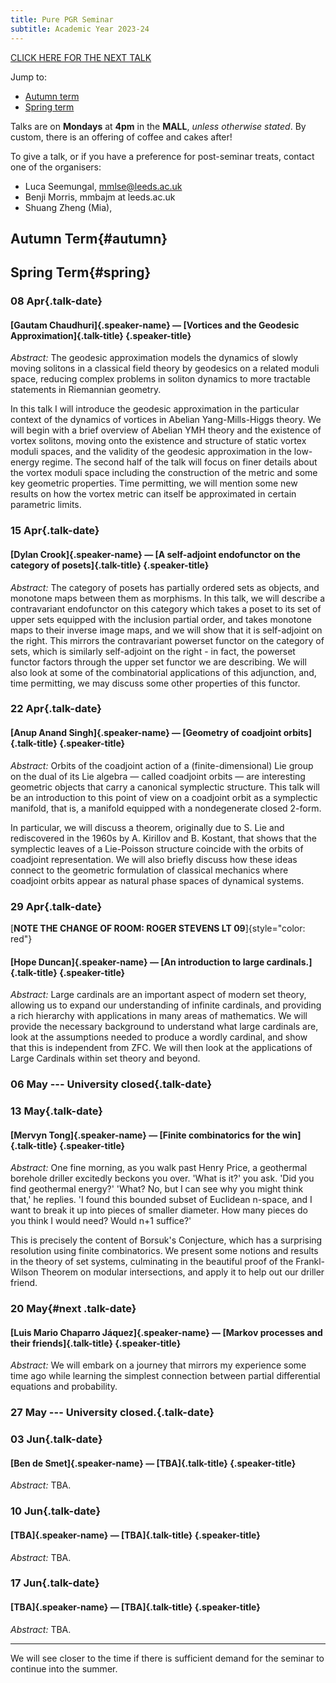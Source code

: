 ```yaml
---
title: Pure PGR Seminar
subtitle: Academic Year 2023-24
---
```


[CLICK HERE FOR THE NEXT TALK](#next)

Jump to:

- [Autumn term](#autumn)
- [Spring term](#spring)

Talks are on **Mondays** at **4pm** in the **MALL**, *unless otherwise stated*.
By custom, there is an offering of coffee and cakes after!

To give a talk, or if you have a preference for post-seminar treats, contact one of the organisers:

* Luca Seemungal, mmlse@leeds.ac.uk
* Benji Morris, mmbajm at leeds.ac.uk
* Shuang Zheng (Mia),

## Autumn Term{#autumn}

## Spring Term{#spring}

### 08 Apr{.talk-date}
#### [Gautam Chaudhuri]{.speaker-name} — [Vortices and the Geodesic Approximation]{.talk-title} {.speaker-title}

*Abstract:* The geodesic approximation models the dynamics of slowly moving solitons in a classical field theory by geodesics on a related moduli space, reducing complex problems in soliton dynamics to more tractable statements in Riemannian geometry.

In this talk I will introduce the geodesic approximation in the particular context of the dynamics of vortices in Abelian Yang-Mills-Higgs theory. We will begin with a brief overview of Abelian YMH theory and the existence of vortex solitons, moving onto the existence and structure of static vortex moduli spaces, and the validity of the geodesic approximation in the low-energy regime. The second half of the talk will focus on finer details about the vortex moduli space including the construction of the metric and some key geometric properties. Time permitting, we will mention some new results on how the vortex metric can itself be approximated in certain parametric limits.


### 15 Apr{.talk-date}
#### [Dylan Crook]{.speaker-name} — [A self-adjoint endofunctor on the category of posets]{.talk-title} {.speaker-title}

*Abstract:* The category of posets has partially ordered sets as objects, and monotone maps between them as morphisms. In this talk, we will describe a contravariant endofunctor on this category which takes a poset to its set of upper sets equipped with the inclusion partial order, and takes monotone maps to their inverse image maps, and we will show that it is self-adjoint on the right. This mirrors the contravariant powerset functor on the category of sets, which is similarly self-adjoint on the right - in fact, the powerset functor factors through the upper set functor we are describing. We will also look at some of the combinatorial applications of this adjunction, and, time permitting, we may discuss some other properties of this functor.

 
### 22 Apr{.talk-date}
#### [Anup Anand Singh]{.speaker-name} — [Geometry of coadjoint orbits]{.talk-title} {.speaker-title}

*Abstract:* Orbits of the coadjoint action of a (finite-dimensional) Lie group on the dual of its Lie algebra — called coadjoint orbits — are interesting geometric objects that carry a canonical symplectic structure. This talk will be an introduction to this point of view on a coadjoint orbit as a symplectic manifold, that is, a manifold equipped with a nondegenerate closed 2-form.

In particular, we will discuss a theorem, originally due to S. Lie and rediscovered in the 1960s by A. Kirillov and B. Kostant, that shows that the symplectic leaves of a Lie-Poisson structure coincide with the orbits of coadjoint representation. We will also briefly discuss how these ideas connect to the geometric formulation of classical mechanics where coadjoint orbits appear as natural phase spaces of dynamical systems.


### 29 Apr{.talk-date}

[**NOTE THE CHANGE OF ROOM: ROGER STEVENS LT 09**]{style="color: red"}

#### [Hope Duncan]{.speaker-name} — [An introduction to large cardinals.]{.talk-title} {.speaker-title}

*Abstract:* Large cardinals are an important aspect of modern set theory, allowing us to expand our understanding of infinite cardinals, and providing a rich hierarchy with applications in many areas of mathematics. We will provide the necessary background to understand what large cardinals are, look at the assumptions needed to produce a wordly cardinal, and show that this is independent from ZFC. We will then look at the applications of Large Cardinals within set theory and beyond.


### 06 May --- University closed{.talk-date}

 
### 13 May{.talk-date}
#### [Mervyn Tong]{.speaker-name} — [Finite combinatorics for the win]{.talk-title} {.speaker-title}

*Abstract:* One fine morning, as you walk past Henry Price, a geothermal borehole driller excitedly beckons you over. 'What is it?' you ask. 'Did you find geothermal energy?' 'What? No, but I can see why you might think that,' he replies. 'I found this bounded subset of Euclidean n-space, and I want to break it up into pieces of smaller diameter. How many pieces do you think I would need? Would n+1 suffice?'

This is precisely the content of Borsuk's Conjecture, which has a surprising resolution using finite combinatorics. We present some notions and results in the theory of set systems, culminating in the beautiful proof of the Frankl-Wilson Theorem on modular intersections, and apply it to help out our driller friend.


### 20 May{#next .talk-date}
#### [Luis Mario Chaparro Jáquez]{.speaker-name} — [Markov processes and their friends]{.talk-title} {.speaker-title}

*Abstract:* We will embark on a journey that mirrors my experience some time ago while learning the simplest connection between partial differential equations and probability.
 

### 27 May --- University closed.{.talk-date}

 

### 03 Jun{.talk-date}
#### [Ben de Smet]{.speaker-name} — [TBA]{.talk-title} {.speaker-title}

*Abstract:* TBA.


### 10 Jun{.talk-date}
#### [TBA]{.speaker-name} — [TBA]{.talk-title} {.speaker-title}

*Abstract:* TBA.


### 17 Jun{.talk-date}
#### [TBA]{.speaker-name} — [TBA]{.talk-title} {.speaker-title}

*Abstract:* TBA.

<hr>

We will see closer to the time if there is sufficient demand for the seminar to continue into the summer.
